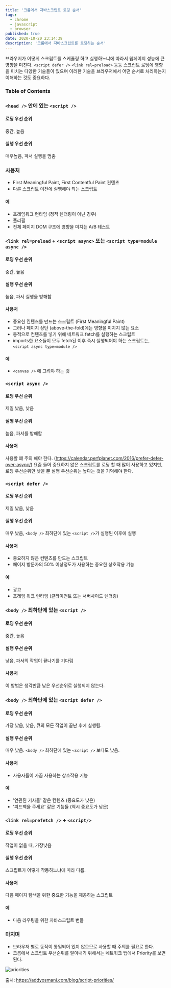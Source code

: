 ```yaml
---
title: '크롬에서 자바스크립트 로딩 순서'
tags:
  - chrome
  - javascript
  - browser
published: true
date: 2020-10-20 23:14:39
description: '크롬에서 자바스크립트를 로딩하는 순서'
---
```


브라우저가 어떻게 스크립트를 스케쥴링 하고 실행하느냐에 따라서 웹페이지 성능에 큰 영향을 미친다. `<script defer />` `<link rel=preload>` 등등 스크립트 로딩에 영향을 미치는 다양한 기술들이 있으며 이러한 기술을 브라우저에서 어떤 순서로 처리하는지 이해하는 것도 중요하다.

### Table of Contents

### `<head />` 안에 있는 `<script />`

#### 로딩 우선 순위

중간, 높음

#### 실행 우선 순위

매우높음, 파서 실행을 멈춤

### 사용처

- First Meaningful Paint, First Contentful Paint 컨텐츠
- 다른 스크립트 이전에 실행해야 되는 스크립트

#### 예

- 프레임워크 런타임 (정적 렌더링이 아닌 경우)
- 폴리필
- 전체 페이지 DOM 구조에 영향을 미치는 A/B 테스트

### `<link rel=preload` + `<script async>` 또는 `<script type=module async />`

#### 로딩 우선 순위

중간, 높음

#### 실행 우선 순위

높음, 파서 실행을 방해함

#### 사용처

- 중요한 컨텐츠를 만드는 스크립트 (First Meaningful Paint)
- 그러나 페이지 상단 (above-the-fold)에는 영향을 미치지 않는 요소
- 동적으로 컨텐츠를 넣기 위해 네트워크 fetch를 실행하는 스크립트
- imports한 요소들이 모두 fetch된 이후 즉시 실행되어야 하는 스크립트는, `<script async type=module />`

#### 예

- `<canvas />` 에 그려야 하는 것

### `<script async />`

#### 로딩 우선 순위

제일 낮음, 낮음

#### 실행 우선 순위

높음, 파서를 방해함

#### 사용처

사용할 떄 주의 해야 한다. (https://calendar.perfplanet.com/2016/prefer-defer-over-async/) 요즘 들어 중요하지 않은 스크립트를 로딩 할 때 많이 사용하고 있지만, 로딩 우선순위만 낮을 뿐 실행 우선순위는 높다는 것을 기억해야 한다.

### `<script defer />`

#### 로딩 우선 순위

제일 낮음, 낮음

#### 실행 우선 순위

매우 낮음, `<body />` 최하단에 있는 `<script />`가 실행된 이후에 실행

#### 사용처

- 중요하지 않은 컨텐츠를 만드는 스크립트
- 페이지 방문자의 50% 이상정도가 사용하는 중요한 상호작용 기능

#### 예

- 광고
- 프레임 워크 런타임 (클라이언트 또는 서버사이드 렌더링)

### `<body />` 최하단에 있는 `<script />`

#### 로딩 우선 순위

중간, 높음

#### 실행 우선 순위

낮음, 파서의 작업이 끝나기를 기다림

#### 사용처

이 방법은 생각만큼 낮은 우선순위로 실행되지 않는다.

### `<body />` 최하단에 있는 `<script defer />`

#### 로딩 우선 순위

가장 낮음, 낮음, 큐의 모든 작업이 끝난 후에 실행됨.

#### 실행 우선 순위

매우 낮음. `<body />` 최하단에 있는 `<script />` 보다도 낮음.

#### 사용처

- 사용자들이 가끔 사용하는 상호작용 기능

#### 예

- '연관된 기사들' 같은 컨텐츠 (중요도가 낮은)
- '피드백을 주세요' 같은 기능들 (역시 중요도가 낮은)

### `<link rel=prefetch />` + `<script/>`

#### 로딩 우선 순위

작업이 없을 때, 가장낮음

#### 실행 우선 순위

스크립트가 어떻게 작동하느냐에 따라 다름.

#### 사용처

다음 페이지 탐색을 위한 중요한 기능을 제공하는 스크립트

#### 예

- 다음 라우팅을 위한 자바스크립트 번들

### 마치며

- 브라우저 별로 동작이 통일되어 있지 않으므로 사용할 때 주의를 필요로 한다.
- 크롬에서 스크립트 우선순위를 알아내기 위해서는 네트워크 탭에서 Priority를 보면된다.

![priorities](https://addyosmani.com/assets/images/tweet-priorities@3x.png)

출처: https://addyosmani.com/blog/script-priorities/
